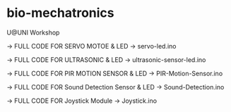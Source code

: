 # bio-mechatronics
U@UNI Workshop


-> FULL CODE FOR SERVO MOTOE & LED -> servo-led.ino  

-> FULL CODE FOR ULTRASONIC & LED -> ultrasonic-sensor-led.ino

-> FULL CODE FOR PIR MOTION SENSOR & LED -> PIR-Motion-Sensor.ino

-> FULL CODE FOR Sound Detection Sensor & LED -> Sound-Detection.ino

-> FULL CODE FOR Joystick Module -> Joystick.ino
